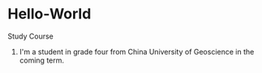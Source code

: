 # Hello-World
Study Course

1. I'm a student in grade four from China University of Geoscience in the coming term.
